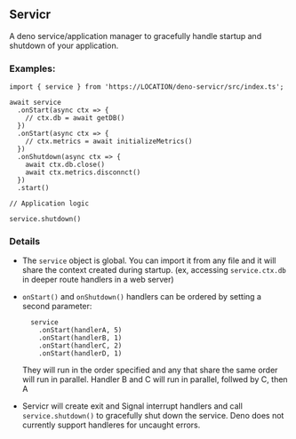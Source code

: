 ## Servicr

A deno service/application manager to gracefully handle startup and shutdown of your application.


### Examples:

```
import { service } from 'https://LOCATION/deno-servicr/src/index.ts';

await service
  .onStart(async ctx => {
    // ctx.db = await getDB()
  })
  .onStart(async ctx => {
    // ctx.metrics = await initializeMetrics()
  })
  .onShutdown(async ctx => {
    await ctx.db.close()
    await ctx.metrics.disconnct()
  })
  .start()

// Application logic

service.shutdown()

```

### Details
- The `service` object is global. You can import it from any file and it will share the context created during startup. (ex, accessing `service.ctx.db` in deeper route handlers in a web server)
- `onStart()` and `onShutdown()` handlers can be ordered by setting a second parameter:
  ```
    service
      .onStart(handlerA, 5)
      .onStart(handlerB, 1)
      .onStart(handlerC, 2)
      .onStart(handlerD, 1)
  ```

  They will run in the order specified and any that share the same order will run in parallel. Handler B and C will run in parallel, follwed by C, then A

- Servicr will create exit and Signal interrupt handlers and call `service.shutdown()` to gracefully shut down the service. Deno does not currently support handleres for uncaught errors.